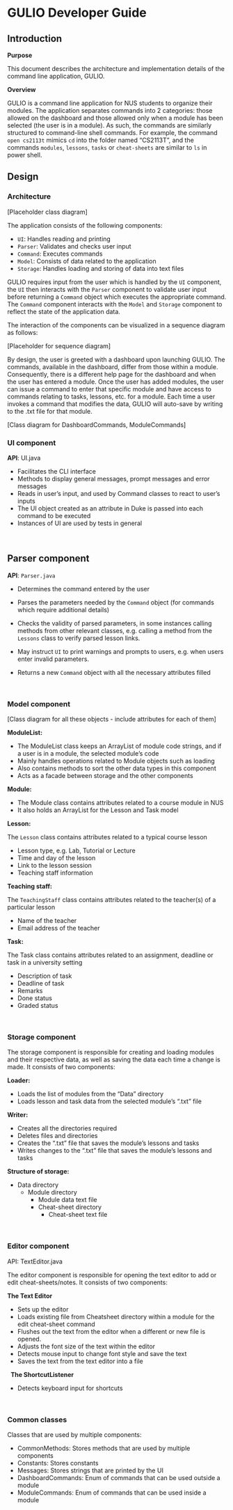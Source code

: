 # GULIO Developer Guide

## Introduction

**Purpose**

This document describes the architecture and implementation details of the command line application, GULIO.

**Overview**

GULIO is a command line application for NUS students to organize their modules. The application separates commands into 2 categories: those allowed on the dashboard and those allowed only when a module has been selected (the user is in a module). As such, the commands are similarly structured to command-line shell commands. For example, the command `open cs2113t` mimics `cd` into the folder named “CS2113T”, and the commands `modules`, `lessons`, `tasks` or `cheat-sheets` are similar to `ls` in power shell.

## Design

### Architecture

[Placeholder class diagram]

The application consists of the following components:
* `UI`: Handles reading and printing
* `Parser`: Validates and checks user input
* `Command`: Executes commands
* `Model`: Consists of data related to the application
* `Storage`: Handles loading and storing of data into text files

GULIO requires input from the user which is handled by the `UI` component, the `UI` then interacts with the `Parser` component to validate user input before returning a `Command` object which executes the appropriate command. The `Command` component interacts with the `Model` and `Storage` component to reflect the state of the application data.

The interaction of the components can be visualized in a sequence diagram as follows:

[Placeholder for sequence diagram]

By design, the user is greeted with a dashboard upon launching GULIO. The commands, available in the dashboard, differ from those within a module. Consequently, there is a different help page for the dashboard and when the user has entered a module. Once the user has added modules, the user can issue a command to enter that specific module and have access to commands relating to tasks, lessons, etc. for a module. Each time a user invokes a command that modifies the data, GULIO will auto-save by writing to the .txt file for that module.

[Class diagram for DashboardCommands, ModuleCommands]

### UI component
**API**: UI.java

* Facilitates the CLI interface
* Methods to display general messages, prompt messages and error messages
* Reads in user’s input, and used by Command classes to react to user’s inputs
* The UI object created as an attribute in Duke is passed into each command to be executed
* Instances of UI are used by tests in general

&nbsp;&nbsp;

## Parser component
**API**: `Parser.java`

* Determines the command entered by the user

* Parses the parameters needed by the `Command` object (for commands which require additional details)

* Checks the validity of parsed parameters, in some instances calling methods from other relevant classes, e.g. calling a method from the `Lessons` class to verify parsed lesson links.

* May instruct `UI` to print warnings and prompts to users, e.g. when users enter invalid parameters.

* Returns a new `Command` object with all the necessary attributes filled

&nbsp;&nbsp;

### Model component

[Class diagram for all these objects - include attributes for each of them]

**ModuleList:**

* The ModuleList class keeps an ArrayList of module code strings, 
  and if a user is in a module, the selected module’s code
* Mainly handles operations related to Module objects such as loading
* Also contains methods to sort the other data types in this component
* Acts as a facade between storage and the other components

**Module:**

* The Module class contains attributes related to a course module in NUS
* It also holds an ArrayList for the Lesson and Task model

**Lesson:**

The `Lesson` class contains attributes related to a typical course lesson

* Lesson type, e.g. Lab, Tutorial or Lecture
* Time and day of the lesson
* Link to the lesson session
* Teaching staff information

**Teaching staff:**

The `TeachingStaff` class contains attributes related to the teacher(s) of a particular lesson

* Name of the teacher
* Email address of the teacher

**Task:**

The Task class contains attributes related to an assignment, deadline or task in a university setting

* Description of task
* Deadline of task
* Remarks
* Done status
* Graded status

&nbsp;&nbsp;
### Storage component
The storage component is responsible for creating and loading modules and their respective data, as well as saving the data each time a change is made. It consists of two components:

**Loader:**

* Loads the list of modules from the “Data” directory
* Loads lesson and task data from the selected module’s “.txt” file

**Writer:**

* Creates all the directories required 
* Deletes files and directories
* Creates the “.txt” file that saves the module’s lessons and tasks
* Writes changes to the “.txt” file that saves the module’s lessons and tasks

**Structure of storage:**

* Data directory
    * Module directory
        * Module data text file
        * Cheat-sheet directory
            * Cheat-sheet text file
    
&nbsp; &nbsp;

### Editor component
API: TextEditor.java
&nbsp;

The editor component is responsible for opening the text editor to add or edit cheat-sheets/notes. It consists of two components:

**The Text Editor**
* Sets up the editor
* Loads existing file from Cheatsheet directory within a module for the edit cheat-sheet command
* Flushes out the text from the editor when a different or new file is opened.
* Adjusts the font size of the text within the editor
* Detects mouse input to change font style and save the text
* Saves the text from the text editor into a file 
  
&nbsp; 
**The ShortcutListener**

* Detects keyboard input for shortcuts

&nbsp; &nbsp; 

### Common classes
Classes that are used by multiple components:
* CommonMethods: Stores methods that are used by multiple components
* Constants: Stores constants
* Messages: Stores strings that are printed by the UI
* DashboardCommands: Enum of commands that can be used outside a module
* ModuleCommands: Enum of commands that can be used inside a module
